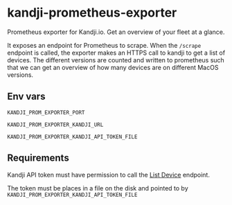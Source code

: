 # kandji-prometheus-exporter
Prometheus exporter for Kandji.io. Get an overview of your fleet at a glance.

It exposes an endpoint for Prometheus to scrape. 
When the `/scrape` endpoint is called, the exporter makes an HTTPS call to kandji to get a list of devices.
The different versions are counted and written to prometheus such that we can get an overview of how many
devices are on different MacOS versions.

## Env vars

`KANDJI_PROM_EXPORTER_PORT`

`KANDJI_PROM_EXPORTER_KANDJI_URL`

`KANDJI_PROM_EXPORTER_KANDJI_API_TOKEN_FILE`

## Requirements

Kandji API token must have permission to call the [List Device](https://api-docs.kandji.io/#78209960-31a7-4e3b-a2c0-95c7e65bb5f9) endpoint.

The token must be places in a file on the disk and pointed to by `KANDJI_PROM_EXPORTER_KANDJI_API_TOKEN_FILE`
